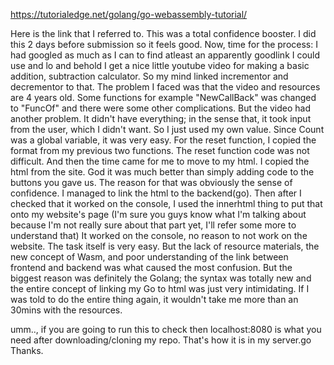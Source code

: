 https://tutorialedge.net/golang/go-webassembly-tutorial/

Here is the link that I referred to. This was a total confidence booster. I did this 2 days before submission so it feels good.
Now, time for the process:
I had googled as much as I can to find atleast an apparently goodlink I could use and lo and behold I get a nice little youtube video for making a basic addition, subtraction calculator. 
So my mind linked incrementor and decrementor to that. The problem I faced was that the video and resources are 4 years old. Some functions for example "NewCallBack" was changed to "FuncOf" and there were some other complications. 
But the video had another problem. It didn't have everything; in the sense that, it took input from the user, which I didn't want. 
So I just used my own value. Since Count was a global variable, it was very easy. For the reset function, I copied the format from my previous two functions. The reset function code was not difficult. 
And then the time came for me to move to my html. I copied the html from the site. God it was much better than simply adding code to the buttons you gave us. The reason for that was obviously the sense  of confidence. I managed to link the html to the backend(go).
Then after I checked that it worked on the console, I used the innerhtml thing to  put that onto my website's page (I'm sure you guys know what I'm talking about because I'm not really sure about that part yet, I'll refer some more to understand that)
It worked on the console, no reason to not work on the website. 
The task itself is very easy. But the lack of resource  materials, the new concept of Wasm, and poor understanding of the link between frontend and backend was what caused the most confusion. But the biggest reason was definitely the Golang; the syntax was totally new and the entire concept of linking my Go to html was just very intimidating. If I was told to do the entire thing again, it wouldn't take me more than an 30mins with the resources. 

umm.., if you are going to run this to check then localhost:8080 is what you need after downloading/cloning my repo. That's how it is in my server.go
Thanks.
